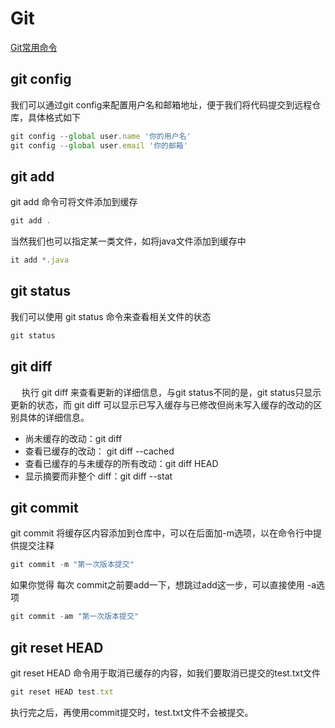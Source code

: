 # Git
[Git常用命令](https://www.runoob.com/note/56524)
## git config
我们可以通过git config来配置用户名和邮箱地址，便于我们将代码提交到远程仓库，具体格式如下
```js
git config --global user.name '你的用户名'
git config --global user.email '你的邮箱'
```

## git add
git add 命令可将文件添加到缓存
```js
git add .
```
当然我们也可以指定某一类文件，如将java文件添加到缓存中
```js
it add *.java
```

## git status
我们可以使用 git status 命令来查看相关文件的状态
```js
git status
```

## git diff
  执行 git diff 来查看更新的详细信息，与git status不同的是，git status只显示更新的状态，而 git diff 可以显示已写入缓存与已修改但尚未写入缓存的改动的区别具体的详细信息。

- 尚未缓存的改动：git diff
- 查看已缓存的改动： git diff --cached
- 查看已缓存的与未缓存的所有改动：git diff HEAD
- 显示摘要而非整个 diff：git diff --stat

## git commit
git commit 将缓存区内容添加到仓库中，可以在后面加-m选项，以在命令行中提供提交注释
```js
git commit -m "第一次版本提交"
```
如果你觉得 每次 commit之前要add一下，想跳过add这一步，可以直接使用 -a选项
```js
git commit -am "第一次版本提交"
```

## git reset HEAD
git reset HEAD 命令用于取消已缓存的内容，如我们要取消已提交的test.txt文件
```js
git reset HEAD test.txt
```
执行完之后，再使用commit提交时，test.txt文件不会被提交。
